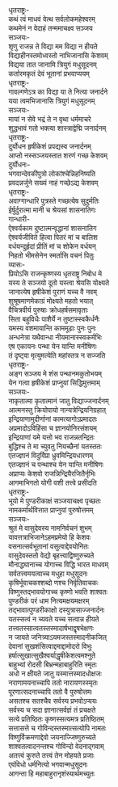 धृतराष्ट्रः-  
कथं त्वं माधवं वेत्थ सर्वलोकमहेश्वरम्  
कथमेनं न वेदाहं तन्ममाचक्ष्व सञ्जय  
सञ्जयः-  
शृणु राजन्न ते विद्या मम विद्या न हीयते  
विद्याहीनस्तमोध्वस्तो नाभिजानासि केशवम्  
विद्यया तात जानामि त्रियुगं मधुसूदनम्  
कर्तारमकृतं देवं भूतानां प्रभवाप्ययम्  
धृतराष्ट्रः-  
गावल्गणेऽत्र का विद्या या ते नित्या जनार्दने  
यया त्वमभिजानासि त्रियुगं मधुसूदनम्  
सञ्जयः-  
मायां न सेवे भद्रं ते न वृथा धर्ममाचरे  
शुद्धभावं गतो भक्त्या शास्त्राद्वेद्मि जनार्दनम्  
धृतराष्ट्रः-  
दुर्योधन हृषीकेशं प्रपद्यस्व जनार्दनम्  
आप्तो नस्सञ्जयस्तात शरणं गच्छ केशवम्  
दुर्योधनः-  
भगवान्देवकीपुत्रो लोकांश्चेन्निहनिष्यति  
प्रवदन्नर्जुने सख्यं नाहं गच्छेऽद्य केशवम्  
धृतराष्ट्रः-  
अवाग्गान्धारि पुत्रस्ते गच्छत्येष सुदुर्मतिः  
ईर्षुर्दुरात्मा मानी च श्रेयसां शासनातिगः  
गान्धारी-  
ऐश्वर्यकाम दुष्टात्मन्वृद्धानां शासनातिग  
ऐश्वर्यजीविते हित्वा पितरं मां च बालिश  
वर्धयन्दुर्हृदां प्रीतिं मां च शोकेन वर्धयन्  
निहतो भीमसेनेन स्मर्तासि वचनं पितुः  
व्यासः-  
प्रियोऽसि राजन्कृष्णस्य धृतराष्ट्र निबोध मे  
यस्य ते सञ्जयो दूतो यस्त्वा श्रेयसि योक्ष्यते  
जानात्येष हृषीकेशं पुराणं यच्च वै नवम्  
शुश्रूषमाणमेकाग्रं मोक्ष्यते महतो भयात्  
वैचित्रवीर्य पुरुषाः क्रोधहर्षसमावृताः  
सिता बहुविधैः पाशैर्ये न तुष्टास्स्वकैर्धनैः  
यमस्य वशमायान्ति काममूढाः पुनः पुनः  
अन्धनेत्रा यथैवान्धा नीयमानास्स्वकर्मभिः  
एष एकायनः पन्था येन यान्ति मनीषिणः  
तं दृष्ट्वा मृत्युमत्येति महांस्तत्र न सज्जति  
धृतराष्ट्रः-  
अङ्ग सञ्जय मे शंस पन्थानमकुतोभयम्  
येन गत्वा हृषीकेशं प्राप्नुयां सिद्धिमुत्तमाम्  
सञ्जयः-  
नाकृतात्मा कृतात्मानं जातु विद्याज्जनार्दनम्  
आत्मनस्तु क्रियोपायो नान्यत्रेन्द्रियनिग्रहात्  
इन्द्रियाणामुदीर्णानां कामत्यागोऽप्रमादतः  
अप्रमादोऽविहिंसा च ज्ञानयोनिरसंशयम्  
इन्द्रियाणां यमे यत्तो भव राजन्नतन्द्रितः  
बुद्धिश्च ते मा च्युवतु नियच्छैनां यतस्ततः  
एतज्ज्ञानं विदुर्विप्रा ध्रुवमिन्द्रियधारणम्  
एतज्ज्ञानं च पन्थाश्च येन यान्ति मनीषिणः  
अप्राप्यः केशवो राजन्निन्द्रियैरजितैर्नृभिः  
आगमाभिगतो योगी वशी तत्त्वे प्रसीदति  
धृतराष्ट्रः-  
भूयो मे पुण्डरीकाक्षं सञ्जयाचक्ष्व पृच्छतः  
नामकर्मार्थवित्तात प्राप्नुयां पुरुषोत्तमम्  
सञ्जयः-  
श्रुतं मे वासुदेवस्य नामनिर्वचनं शुभम्  
यावत्तत्राभिजानेऽहमप्रमेयो हि केशवः  
वसनात्सर्वभूतानां वसुत्वाद्देवयोनितः  
वासुदेवस्ततो वेद्यो बृहत्त्वाद्विष्णुरुच्यते  
मौनाद्ध्यानाच्च योगाच्च विद्धि भारत माधवम्  
सर्वतत्त्वमयत्वाच्च मधुहा मधुसूदनः  
कृषिर्भूवाचकश्शब्दो णश्च निर्वृतिवाचकः  
विष्णुस्तद्भावयोगाच्च कृष्णो भवति शाश्वतः  
पुण्डरीकं परं धाम नित्यमक्षयमक्षरम्  
तद्भावात्पुण्डरीकाक्षो दस्युत्रासाज्जनार्दनः  
यतस्सत्वं न च्यवते यच्च सत्वान्न हीयते  
तत्त्वतस्सात्वतस्तस्मादार्षभाद्वृषभेक्षणः  
न जायते जनित्र्याऽयमजस्तस्मादनीकजित्  
देवानां सुखशंसित्वाद्दमाद्दामोदरो विभुः  
हर्षात्सुखात्सुखैश्वर्याद्धृषीकेशत्वमश्नुते  
बाहुभ्यां रोदसी बिभ्रन्महाबाहुरिति स्मृतः  
अधो न क्षीयते जातु यस्मात्तस्मादधोक्षजः  
नराणामयनाच्चापि ततो नारायणस्स्मृतः  
पूरणात्सदनाच्चापि ततो वै पुरुषोत्तमः  
असतश्च सतश्चैव सर्वस्य प्रभवोऽप्ययः  
सर्वस्य च सदा ज्ञानात्सर्वज्ञं तं प्रचक्षते  
सत्ये प्रतिष्ठितः कृष्णस्सत्यमत्र प्रतिष्ठितम्  
सत्तासत्ते च गोविन्दस्तस्मात्सत्योपि नामतः  
विष्णुर्विक्रमणाद्देवो जयनाज्जिष्णुरुच्यते  
शाश्वतत्वादनन्तश्च गोविन्दो वेदनाद्गवाम्  
अतत्त्वं कुरुते तत्त्वं तेन मोहयते प्रजाः  
एवंविधो धर्मनित्यो भगवान्मधुसूदनः  
आगन्ता हि महाबाहुरानृशंस्यार्थमच्युतः  
